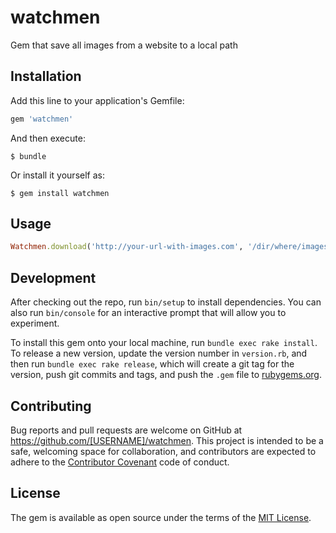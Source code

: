 # watchmen

Gem that save all images from a website to a local path

## Installation

Add this line to your application's Gemfile:

```ruby
gem 'watchmen'
```

And then execute:

    $ bundle

Or install it yourself as:

    $ gem install watchmen

## Usage

```ruby
Watchmen.download('http://your-url-with-images.com', '/dir/where/images/will/saved')
```

## Development

After checking out the repo, run `bin/setup` to install dependencies. You can also run `bin/console` for an interactive prompt that will allow you to experiment.

To install this gem onto your local machine, run `bundle exec rake install`. To release a new version, update the version number in `version.rb`, and then run `bundle exec rake release`, which will create a git tag for the version, push git commits and tags, and push the `.gem` file to [rubygems.org](https://rubygems.org).

## Contributing

Bug reports and pull requests are welcome on GitHub at https://github.com/[USERNAME]/watchmen. This project is intended to be a safe, welcoming space for collaboration, and contributors are expected to adhere to the [Contributor Covenant](http://contributor-covenant.org) code of conduct.


## License

The gem is available as open source under the terms of the [MIT License](http://opensource.org/licenses/MIT).

